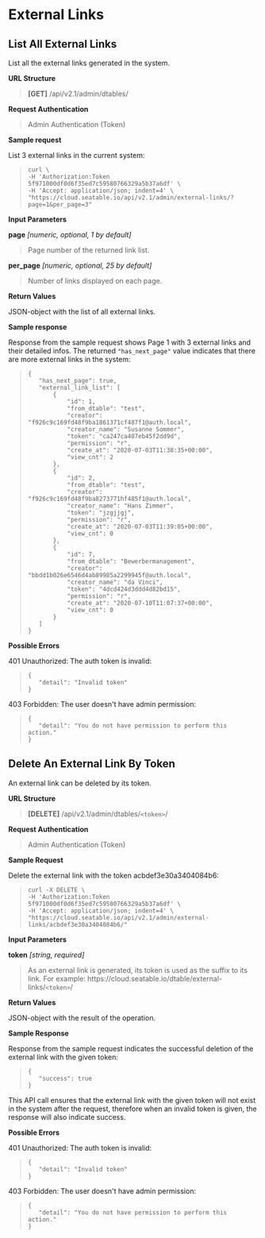 # External Links

## List All External Links

List all the external links generated in the system.

**URL Structure**

> **\[GET]** /api/v2.1/admin/dtables/


**Request Authentication**

> Admin Authentication (Token)


**Sample request**

List 3 external links in the current system:

> ```
> curl \
> -H 'Authorization:Token 5f971000df0d6f35ed7c59580766329a5b37a6df' \
> -H 'Accept: application/json; indent=4' \
> "https://cloud.seatable.io/api/v2.1/admin/external-links/?page=1&per_page=3"
> 
> ```


**Input Parameters**

**page** _\[numeric, optional, 1 by default]_ 
> Page number of the returned link list.

**per_page** _\[numeric, optional, 25 by default]_
> Number of links displayed on each page.


**Return Values**

JSON-object with the list of all external links.


**Sample response**

Response from the sample request shows Page 1 with 3 external links and their detailed infos. The returned `"has_next_page"` value indicates that there are more external links in the system:

>```
>{
>    "has_next_page": true,
>    "external_link_list": [
>        {
>            "id": 1,
>            "from_dtable": "test",
>            "creator": "f926c9c169fd48f9ba1861371cf487f1@auth.local",
>            "creator_name": "Susanne Sommer",
>            "token": "ca247ca407eb45f2dd9d",
>            "permission": "r",
>            "create_at": "2020-07-03T11:38:35+00:00",
>            "view_cnt": 2
>        },
>        {
>            "id": 2,
>            "from_dtable": "test",
>            "creator": "f926c9c169fd48f9ba8273771hf485f1@auth.local",
>            "creator_name": "Hans Zimmer",
>            "token": "jzgjjgj",
>            "permission": "r",
>            "create_at": "2020-07-03T11:39:05+00:00",
>            "view_cnt": 0
>        },
>        {
>            "id": 7,
>            "from_dtable": "Bewerbermanagement",
>            "creator": "bbdd1b026e6546d4ab89985a2299945f@auth.local",
>            "creator_name": "da Vinci",
>            "token": "4dcd424d3ddd4d82bd15",
>            "permission": "r",
>            "create_at": "2020-07-10T11:07:37+00:00",
>            "view_cnt": 0
>        }
>    ]
>}
>```

**Possible Errors**

401 Unauthorized: The auth token is invalid:
>```
>{
>    "detail": "Invalid token"
>}
>```

403 Forbidden: The user doesn't have admin permission:
>```
>{
>    "detail": "You do not have permission to perform this action."
>}
>```

## Delete An External Link By Token

An external link can be deleted by its token. 

**URL Structure**

> **\[DELETE]** /api/v2.1/admin/dtables/`<token>`/

**Request Authentication**

> Admin Authentication (Token)

**Sample Request**

Delete the external link with the token acbdef3e30a3404084b6:

>```
>curl -X DELETE \
>-H 'Authorization:Token 5f971000df0d6f35ed7c59580766329a5b37a6df' \
>-H 'Accept: application/json; indent=4' \
>"https://cloud.seatable.io/api/v2.1/admin/external-links/acbdef3e30a3404084b6/"
>
>```

**Input Parameters**

**token** _\[string, required]_
> As an external link is generated, its token is used as the suffix to its link. For example: https\://cloud.seatable.io/dtable/external-links/`<token>`/


**Return Values**

JSON-object with the result of the operation.


**Sample Response**

Response from the sample request indicates the successful deletion of the external link with the given token:

>```
>{
>    "success": true
>}
>```
This API call ensures that the external link with the given token will not exist in the system after the request, therefore when an invalid token is given, the response will also indicate success.

**Possible Errors**

401 Unauthorized: The auth token is invalid:
>```
>{
>    "detail": "Invalid token"
>}
>```

403 Forbidden: The user doesn't have admin permission:
>```
>{
>    "detail": "You do not have permission to perform this action."
>}
>```


